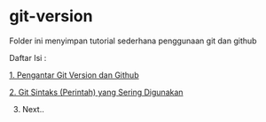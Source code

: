 # git-version
Folder ini menyimpan tutorial sederhana penggunaan git dan github

Daftar Isi :

<a href="https://github.com/priyandari/git-version/blob/master/Git_Version.ipynb">1. Pengantar Git Version dan Github </a>

<a href="https://github.com/priyandari/git-version/blob/master/Git_version_2.ipynb">2. Git Sintaks (Perintah) yang Sering Digunakan </a>

3. Next..
